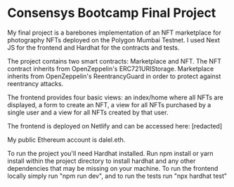 # Consensys Bootcamp Final Project

My final project is a barebones implementation of an NFT marketplace for photography NFTs deployed on the Polygon Mumbai Testnet. I used Next JS for the frontend and Hardhat for the contracts and tests.

The project contains two smart contracts: Marketplace and NFT. The NFT contract inherits from OpenZeppelin's ERC721URIStorage. Marketplace inherits from OpenZeppelin's ReentrancyGuard in order to protect against reentrancy attacks.

The frontend provides four basic views: an index/home where all NFTs are displayed, a form to create an NFT, a view for all NFTs purchased by a single user and a view for all NFTs created by that user.

The frontend is deployed on Netlify and can be accessed here: [redacted]

My public Ethereum account is dalel.eth.

To run the project you'll need Hardhat installed. Run npm install or yarn install within the project directory to install hardhat and any other dependencies that may be missing on your machine. To run the frontend locally simply run "npm run dev", and to run the tests run "npx hardhat test"
